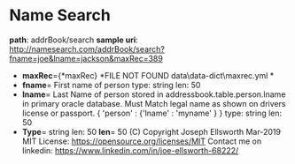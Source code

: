 # Name Search
**path**: addrBook/search
**sample uri**: http://namesearch.com/addrBook/search?fname=joe&lname=jackson&maxRec=389
* **maxRec**={*maxRec} *FILE NOT FOUND data\data-dict\maxrec.yml *
* **fname**=  First name of person
type: string
len: 50
* **lname**=  Last Name of person stored in addressbook.table.person.lname in primary oracle database. 
  Must Match legal name as shown on drivers license or passport.
  { 'person' : 
    {'lname' : 'myname' } 
  }
type: string
len: 50
* **Type**= string
len: 50  **len**= 50
(C) Copyright Joseph Ellsworth Mar-2019
MIT License: https://opensource.org/licenses/MIT
Contact me on linkedin: https://www.linkedin.com/in/joe-ellsworth-68222/
